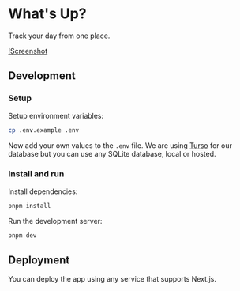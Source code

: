 # What's Up?

Track your day from one place.

[!Screenshot](https://github.com/timmo001/whats-up/raw/master/resources/screenshot.png)

## Development

### Setup

Setup environment variables:

```bash
cp .env.example .env
```

Now add your own values to the `.env` file. We are using [Turso](https://turso.tech) for our database but you can use any SQLite database, local or hosted.

### Install and run

Install dependencies:

```bash
pnpm install
```

Run the development server:

```bash
pnpm dev
```

## Deployment

You can deploy the app using any service that supports Next.js.
